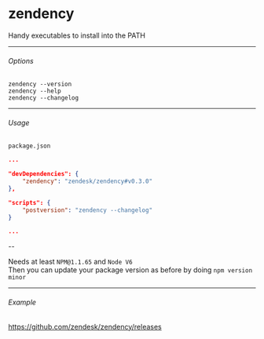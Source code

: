 # zendency
Handy executables to install into the PATH

---

###### Options

```shell
zendency --version
zendency --help
zendency --changelog
```

---

###### Usage

`package.json`
```json
...

"devDependencies": {
    "zendency": "zendesk/zendency#v0.3.0"
},

"scripts": {
    "postversion": "zendency --changelog"
}

...
```

--

Needs at least `NPM@1.1.65` and `Node V6`<br>
Then you can update your package version as before by doing `npm version minor`

---

###### Example

https://github.com/zendesk/zendency/releases
